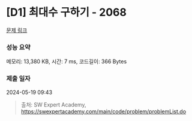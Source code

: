 # [D1] 최대수 구하기 - 2068 

[문제 링크](https://swexpertacademy.com/main/code/problem/problemDetail.do?contestProbId=AV5QQhbqA4QDFAUq) 

### 성능 요약

메모리: 13,380 KB, 시간: 7 ms, 코드길이: 366 Bytes

### 제출 일자

2024-05-19 09:43



> 출처: SW Expert Academy, https://swexpertacademy.com/main/code/problem/problemList.do